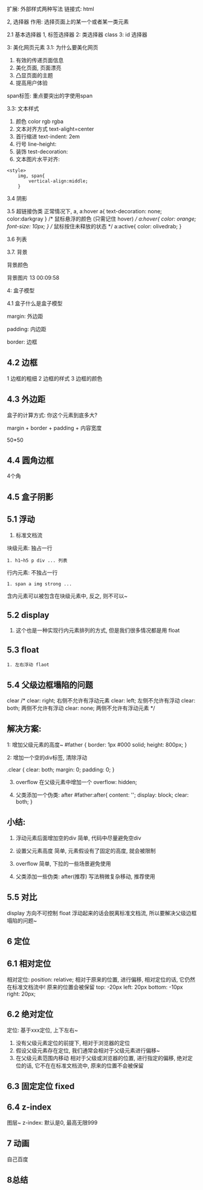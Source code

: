 扩展: 外部样式两种写法
链接式:
html
<!-- 外部样式 -->
<link rel="stylesheet" href="./css/style.css>

导入式:
css2.1
<!-- 导入式 -->
<style>
    @import url("./css/style.css");
</style>

2, 选择器
作用: 选择页面上的某一个或者某一类元素

2.1 基本选择器
1, 标签选择器
2: 类选择器 class
3: id 选择器

3: 美化网页元素
3.1: 为什么要美化网页
1. 有效的传递页面信息
2. 美化页面, 页面漂亮
3. 凸显页面的主题
4. 提高用户体验

span标签: 重点要突出的字使用span

3.3: 文本样式
1. 颜色 color rgb rgba
2. 文本对齐方式 text-alight=center
3. 首行缩进 text-indent: 2em
4. 行号 line-height: 
5. 装饰 test-decoration:
6. 文本图片水平对齐: 
<!-- 水平对齐~ 参照物, a, b-->
    <style>
        img, span{
            vertical-align:middle;
        }
3.4 阴影

3.5 超链接伪类
正常情况下, a, a:hover
a{
            text-decoration: none;
            color:darkgray
        }
        /* 鼠标悬浮的颜色 (只需记住 hover) */
        a:hover{
            color: orange;
            font-size: 10px;
        }
        /* 鼠标按住未释放的状态 */
        a:active{
            color: olivedrab;
        }


3.6 列表

3.7. 背景

背景颜色

背景图片
13 00:09:58

4: 盒子模型

4.1 盒子什么是盒子模型

margin: 外边距

padding: 内边距

border: 边框

## 4.2 边框
1 边框的粗细
2 边框的样式
3 边框的颜色

## 4.3 外边距

盒子的计算方式: 你这个元素到底多大?

margin + border + padding + 内容宽度

50*50

## 4.4 圆角边框
4个角


## 4.5 盒子阴影



## 5.1 浮动
1. 标准文档流

块级元素: 独占一行
```
1. h1~h5 p div ... 列表
```

行内元素: 不独占一行
```
1. span a img strong ...
```

含内元素可以被包含在块级元素中, 反之, 则不可以~

## 5.2 display
1. 这个也是一种实现行内元素排列的方式, 但是我们很多情况都是用 float

## 5.3 float


```
1. 左右浮动 flaot
```

## 5.4 父级边框塌陷的问题
clear
/*
clear: right; 右侧不允许有浮动元素
clear: left; 左侧不允许有浮动
clear: both; 两侧不允许有浮动
clear: none; 两侧不允许有浮动元素
*/

## 解决方案:
1: 增加父级元素的高度~
#father {
    border: 1px #000 solid;
    height: 800px;
}

2: 增加一个空的div标签, 清除浮动
<div class="clear"></div>
.clear {
    clear: both;
    margin: 0;
    padding: 0;
}

3. overflow
在父级元素中增加一个 overflow: hidden;

4. 父类添加一个伪类: after
#father:after{
    content: '';
    display: block;
    clear: both;
}

## 小结:
1. 浮动元素后面增加空的div
    简单, 代码中尽量避免空div

2. 设置父元素高度
    简单, 元素假设有了固定的高度, 就会被限制

3. overflow
    简单, 下拉的一些场景避免使用

4. 父类添加一些伪类: after(推荐)
    写法稍微复杂移动, 推荐使用

## 5.5 对比
display 
 方向不可控制
float
 浮动起来的话会脱离标准文档流, 所以要解决父级边框塌陷的问题~

## 6 定位
## 6.1 相对定位
相对定位: 
position: relative;
相对于原来的位置, 进行偏移, 相对定位的话, 它仍然在标准文档流中! 原来的位置会被保留
top: -20px
left: 20px
bottom: -10px
right: 20px;

## 6.2 绝对定位
定位: 基于xxx定位, 上下左右~
1. 没有父级元素定位的前提下, 相对于浏览器的定位
2. 假设父级元素存在定位, 我们通常会相对于父级元素进行偏移~
3. 在父级元素范围内移动
    相对于父级或浏览器的位置, 进行指定的偏移, 绝对定位的话, 它不在在标准文档流中, 原来的位置不会被保留


## 6.3 固定定位 fixed




## 6.4 z-index
图层~
z-index: 默认是0, 最高无限999

## 7 动画
自己百度

## 8总结

